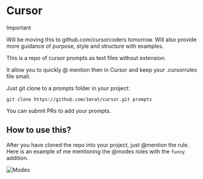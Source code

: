 # Cursor

> [!IMPORTANT]
> Will be moving this to github.com/cursorcoders tomorrow.
> Will also provide more guidance of purpose, style and structure with examples.

This is a repo of cursor prompts as text files without extension.

It allow you to quickly @ mention then in Cursor and keep your .cursorrules file small.


Just git clone to a prompts folder in your project:

```shell
git clone https://github.com/1mrat/cursor.git prompts
```

You can submit PRs to add your prompts.

## How to use this?

After you have cloned the repo into your project, just @mention the rule. Here is an example of me mentioning the @modes roles with the `funny` addition.

![Modes](https://github.com/user-attachments/assets/200c81fb-51ba-4366-9ee0-a575e24a1dc5)

